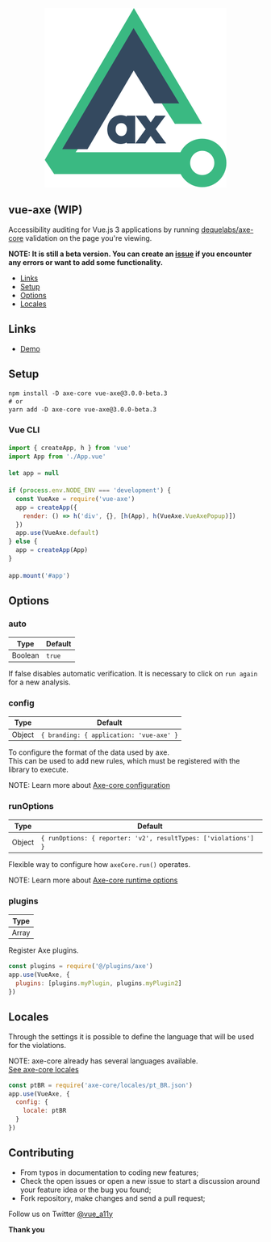 
<p align="center">
  <img src="vue-axe.svg" alt="Vue Axe logo">
</p>

## vue-axe (WIP)
Accessibility auditing for Vue.js 3 applications by running [dequelabs/axe-core](https://github.com/dequelabs/axe-core/) validation on the page you're viewing.

**NOTE: It is still a beta version. You can create an [issue](https://github.com/vue-a11y/vue-axe-next/issues) if you encounter any errors or want to add some functionality.**

- [Links](#links)
- [Setup](#setup)
- [Options](#options)
- [Locales](#locales)

## Links
- [Demo](https://vue-axe-next.surge.sh/)

## Setup
```shell
npm install -D axe-core vue-axe@3.0.0-beta.3
# or
yarn add -D axe-core vue-axe@3.0.0-beta.3
```

### Vue CLI
```js
import { createApp, h } from 'vue'
import App from './App.vue'

let app = null

if (process.env.NODE_ENV === 'development') {
  const VueAxe = require('vue-axe')
  app = createApp({
    render: () => h('div', {}, [h(App), h(VueAxe.VueAxePopup)])
  })
  app.use(VueAxe.default)
} else {
  app = createApp(App)
}

app.mount('#app')
```

## Options

### auto

| Type     | Default  |
| -------- | -------- |
| Boolean  | `true`   | 

If false disables automatic verification. 
It is necessary to click on `run again` for a new analysis.

### config

| Type     | Default                                  |
| -------- | ---------------------------------------- |
| Object   | `{ branding: { application: 'vue-axe' }` | 

To configure the format of the data used by axe.  
This can be used to add new rules, which must be registered with the library to execute.

NOTE: Learn more about [Axe-core configuration](https://github.com/dequelabs/axe-core/blob/master/doc/API.md#api-name-axeconfigure)

### runOptions

| Type     | Default                                                         |
| -------- | --------------------------------------------------------------- |
| Object   | `{ runOptions: { reporter: 'v2', resultTypes: ['violations'] }` | 

Flexible way to configure how `axeCore.run()` operates.

NOTE: Learn more about [Axe-core runtime options](https://github.com/dequelabs/axe-core/blob/master/doc/API.md#options-parameter)

### plugins

| Type     |
| -------- |
| Array    | 

Register Axe plugins.

```js
const plugins = require('@/plugins/axe')
app.use(VueAxe, {
  plugins: [plugins.myPlugin, plugins.myPlugin2]
})
```

## Locales

Through the settings it is possible to define the language that will be used for the violations.

NOTE: axe-core already has several languages ​​available.  
[See axe-core locales](https://github.com/dequelabs/axe-core/tree/develop/locales)

```js
const ptBR = require('axe-core/locales/pt_BR.json')
app.use(VueAxe, {
  config: {
    locale: ptBR
  }
})
```

## Contributing
- From typos in documentation to coding new features;
- Check the open issues or open a new issue to start a discussion around your feature idea or the bug you found;
- Fork repository, make changes and send a pull request;

Follow us on Twitter [@vue_a11y](https://twitter.com/vue_a11y)

**Thank you**







